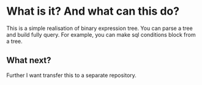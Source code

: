 What is it? And what can this do?
==================
This is a simple realisation of binary expression tree.
You can parse a tree and build fully query.
For example, you can make sql conditions block from a tree.

What next?
----
Further I want transfer this to a separate repository.